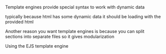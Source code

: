 Template engines provide special syntax to work with dynamic data

typically because html has some dynamic data it should be loading with the provided html

Another reason you want template engines is because you can split sections into separate files
so it gives modularization

Using the EJS template engine